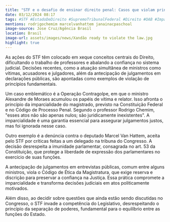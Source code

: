 ```yaml
---
title: "STF e o desafio de ensinar direito penal: Casos que violam princípios fundamentais"
date: 03/12/2024 08:17
tags: #STF #EstadoDeDireito #SupremoTribunalFederal #Direito #OAB #Imparcialidade #Justiça #Processo #Constituição #EducaçãoJurídica #Brasil #AlexandredeMoraes #Xandão #abc360noticias
mentions: rodrigochemim marcelvanhattem janainacpaschoal 
image-source: Jose Cruz/Agência Brasil
location: Brasil
image-url: assets/images/news/Xandão ready to violate the law.jpg
highlight: true
---
```


As ações do STF têm colocado em xeque conceitos centrais do Direito, dificultando o trabalho de professores e abalando a confiança no sistema judicial. Decisões recentes, como a atuação simultânea de ministros como vítimas, acusadores e julgadores, além da antecipação de julgamentos em declarações públicas, são apontadas como exemplos de violação de princípios fundamentais.

Um caso emblemático é a Operação Contragolpe, em que o ministro Alexandre de Moraes acumulou os papéis de vítima e relator. Isso afronta o princípio da imparcialidade do magistrado, previsto na Constituição Federal e no Código de Processo Penal. Segundo o professor Rodrigo Chemim, "esses atos não são apenas nulos; são juridicamente inexistentes". A imparcialidade é uma garantia essencial para assegurar julgamentos justos, mas foi ignorada nesse caso.

Outro exemplo é a denúncia contra o deputado Marcel Van Hattem, aceita pelo STF por críticas feitas a um delegado na tribuna do Congresso. A decisão desrespeita a imunidade parlamentar, consagrada no art. 53 da Constituição, que protege a liberdade de expressão dos parlamentares no exercício de suas funções.

A antecipação de julgamentos em entrevistas públicas, comum entre alguns ministros, viola o Código de Ética da Magistratura, que exige reserva e discrição para preservar a confiança na Justiça. Essa prática compromete a imparcialidade e transforma decisões judiciais em atos politicamente motivados.

Além disso, ao decidir sobre questões que ainda estão sendo discutidas no Congresso, o STF invade a competência do Legislativo, desrespeitando o princípio da separação de poderes, fundamental para o equilíbrio entre as funções do Estado.